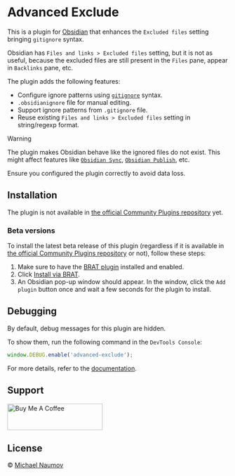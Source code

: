 # Advanced Exclude

This is a plugin for [Obsidian](https://obsidian.md/) that enhances the `Excluded files` setting bringing `gitignore` syntax.

Obsidian has `Files and links > Excluded files` setting, but it is not as useful, because the excluded files are still present in the `Files` pane, appear in `Backlinks` pane, etc.

The plugin adds the following features:

- Configure ignore patterns using [`gitignore`](https://git-scm.com/docs/gitignore) syntax.
- `.obsidianignore` file for manual editing.
- Support ignore patterns from `.gitignore` file.
- Reuse existing `Files and links > Excluded files` setting in string/regexp format.

> [!WARNING]
>
> The plugin makes Obsidian behave like the ignored files do not exist. This might affect features like [`Obsidian Sync`](https://help.obsidian.md/sync), [`Obsidian Publish`](https://help.obsidian.md/publish), etc.
>
> Ensure you configured the plugin correctly to avoid data loss.

## Installation

The plugin is not available in [the official Community Plugins repository](https://obsidian.md/plugins) yet.

### Beta versions

To install the latest beta release of this plugin (regardless if it is available in [the official Community Plugins repository](https://obsidian.md/plugins) or not), follow these steps:

1. Make sure to have the [BRAT plugin](https://obsidian.md/plugins?id=obsidian42-brat) installed and enabled.
2. Click [Install via BRAT](obsidian://brat?plugin=https://github.com/mnaoumov/obsidian-advanced-exclude).
3. An Obsidian pop-up window should appear. In the window, click the `Add plugin` button once and wait a few seconds for the plugin to install.

## Debugging

By default, debug messages for this plugin are hidden.

To show them, run the following command in the `DevTools Console`:

```js
window.DEBUG.enable('advanced-exclude');
```

For more details, refer to the [documentation](https://github.com/mnaoumov/obsidian-dev-utils?tab=readme-ov-file#debugging).

## Support

<a href="https://www.buymeacoffee.com/mnaoumov" target="_blank"><img src="https://cdn.buymeacoffee.com/buttons/v2/default-yellow.png" alt="Buy Me A Coffee" style="height: 60px !important;width: 217px !important;"></a>

## License

© [Michael Naumov](https://github.com/mnaoumov/)
